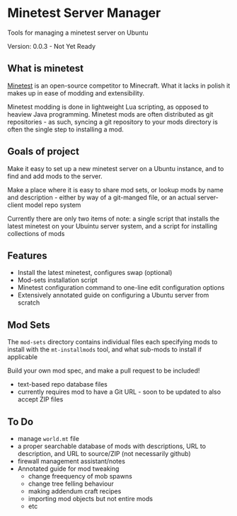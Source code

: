 # Minetest Server Manager

Tools for managing a minetest server on Ubuntu

Version: 0.0.3 - Not Yet Ready

## What is minetest

[Minetest](https://minetest.org) is an open-source competitor to Minecraft. What it lacks in polish it makes up in ease of modding and extensibility.

Minetest modding is done in lightweight Lua scripting, as opposed to heaview Java programming. Minetest mods are often distributed as git repositories - as such, syncing a git repository to your mods directory is often the single step to installing a mod.

## Goals of project

Make it easy to set up a new minetest server on a Ubuntu instance, and to find and add mods to the server.

Make a place where it is easy to share mod sets, or lookup mods by name and description - either by way of a git-manged file, or an actual server-client model repo system

Currently there are only two items of note: a single script that installs the latest minetest on your Ubuintu server system, and a script for installing collections of mods

## Features

* Install the latest minetest, configures swap (optional)
* Mod-sets installation script
* Minetest configuration command to one-line edit configuration options
* Extensively annotated guide on configuring a Ubuntu server from scratch

## Mod Sets

The `mod-sets` directory contains individual files each specifying mods to install with the `mt-installmods` tool, and what sub-mods to install if applicable

Build your own mod spec, and make a pull request to be included!

* text-based repo database files
* currently requires mod to have a Git URL - soon to be updated to also accept ZIP files

## To Do

* manage `world.mt` file
* a proper searchable database of mods with descriptions, URL to description, and URL to source/ZIP (not necessarily github)
* firewall management assistant/notes
* Annotated guide for mod tweaking
	* change freequency of mob spawns
	* change tree felling behaviour
	* making addendum craft recipes
	* importing mod objects but not entire mods
	* etc
